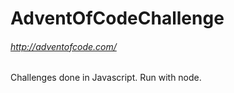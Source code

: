 # AdventOfCodeChallenge
###### http://adventofcode.com/

Challenges done in Javascript.  Run with node.
